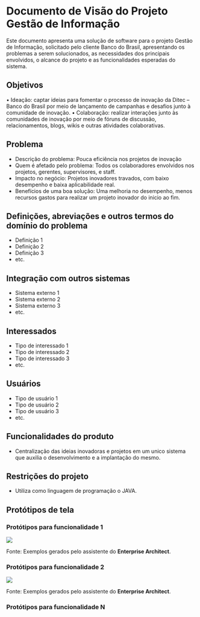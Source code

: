 # Documento de Visão do Projeto Gestão de Informação

Este documento apresenta uma solução de software para o projeto Gestão de Informação, solicitado pelo cliente Banco do Brasil, 
apresentando os problemas a serem solucionados, as necessidades dos principais envolvidos, o alcance do projeto e as funcionalidades 
esperadas do sistema.

## Objetivos

• Ideação: captar ideias para fomentar o processo de inovação da Ditec –
Banco do Brasil por meio de lançamento de campanhas e desafios junto à
comunidade de inovação.
• Colaboração: realizar interações junto às comunidades de inovação por
meio de fóruns de discussão, relacionamentos, blogs, wikis e outras
atividades colaborativas.

## Problema

* Descrição do problema: Pouca eficiência nos projetos de inovação
* Quem é afetado pelo problema: Todos os colaboradores envolvidos nos projetos, gerentes, supervisores, e staff.
* Impacto no negócio: Projetos inovadores travados, com baixo desempenho e baixa aplicabilidade real.
* Benefícios de uma boa solução: Uma melhoria no desempenho, menos recursos gastos para realizar um projeto inovador do inicio ao fim.

## Definições, abreviações e outros termos do domínio do problema

* Definição 1
* Definição 2
* Definição 3
* etc.

## Integração com outros sistemas

* Sistema externo 1
* Sistema externo 2
* Sistema externo 3
* etc.
 
## Interessados

* Tipo de interessado 1
* Tipo de interessado 2
* Tipo de interessado 3
* etc.

## Usuários

* Tipo de usuário 1
* Tipo de usuário 2
* Tipo de usuário 3
* etc.

## Funcionalidades do produto

* Centralização das ideias inovadoras e projetos em um unico sistema que auxilia o desenvolvimento e a implantação do mesmo.


## Restrições do projeto

* Utiliza como linguagem de programação o JAVA.

## Protótipos de tela

### Protótipos para funcionalidade 1

![](proto1.png)

Fonte: Exemplos gerados pelo assistente do **Enterprise Architect**.

### Protótipos para funcionalidade 2

![](proto2.png)

Fonte: Exemplos gerados pelo assistente do **Enterprise Architect**.

### Protótipos para funcionalidade N
